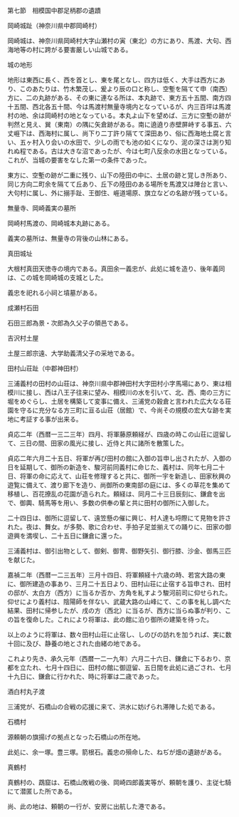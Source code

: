 第七節　相模国中郡足柄郡の遺蹟

岡崎城趾（神奈川県中郡岡崎村）

岡崎城は、神奈川県岡崎村大字山瀬村の寅（東北）の方にあり、馬渡、大句、西海地等の村に跨がる要害厳しい山城である。

城の地形

地形は東西に長く、西を首とし、東を尾となし、四方は低く、大手は西方にあり、このあたりは、竹木繁茂し、爰より辰の口と称し、空塹を隔てて申（南西）方に、二の丸跡がある、その東に連なる所は、本丸跡で、東方五十五間、南方四十五間、西北各五十間、今は馬渡村無量寺境内となっているが、内三百坪は馬渡村の地、余は岡崎村の地となっている。本丸よ山下を望めば、三方に空塹の跡が判然と見え、巽（東南）の隅に矢倉跡がある。南に遶遶り赤壁屏峙する事五、六丈崕下は、西海村に属し、尚下り二丁許り隔てて深田あり、俗に西海地土腐と言い、五ヶ村入り会いの水田で、少しの雨でも池の如くになり、泥の深さは測り知れぬ程である。古は大きな沼であったが、今は七町八反余の水田となっている。これが、当城の要害をなした第一の条件であった。

東方に、空塹の跡が二重に残り、山下の陸田の中に、土居の跡と覚しき所あり、同じ方向二町余を隔てて丘あり、丘下の陸田のある場所を馬渡又は陣台と言い、大句村に属し、外に搦手趾、王御住、崕道場原、旗立などの名跡が残っている。

無量寺、岡崎義実の墓所

岡崎村馬渡の、岡崎城本丸跡にある。

義実の墓所は、無量寺の背後の山林にある。

真田城址

大根村真田天徳寺の境内である。真田余一義忠が、此処に城を造り、後年義同は、この城を岡崎城の支城とした。

義忠を祀れる小祠と墳墓がある。

成瀬村石田

石田三郎為景・次郎為久父子の領邑である。

吉沢村土屋

土屋三郎宗遠、大学助義清父子の采地である。

田村山荘趾（中郡神田村）

三浦義村の田村の山荘は、神奈川県中郡神田村大字田村小字馬場にあり、東は相模川に接し、西は八王子往来に望み、相模川の水を引いて、北、西、南の三方に堀をめぐらし、土居を構築して変事に備え、三浦党の穀倉と言われた広大なる荘園を守るに充分なる方三町に亘る山荘（居館）で、今尚その規模の宏大な跡を実地に考証する事が出来る。

貞応二年（西暦一三二三年）四月、将軍藤原頼経が、四歳の時この山荘に逗留して、三日の間、田家の風光に接し、近侍と共に諸所を散策した。

貞応二年六月二十五日、将軍が再び田村の館に入御の旨申し出されたが、入御の日を延期して、御所の新造を、駿河前同義村に命じた、義村は、同年七月二十日、将軍の命に応えて、山荘を修理すると共に、御所一宇を新造し、田家秋興の遊覧に備えて、渡り廊下を造り、尚御所の東南部の庭には、多くの草花を集めて移植し、百花撩乱の花園が造られた。頼経は、同月二十三日辰刻に、鎌倉を出で、御輿、騎馬等を用い、多数の供奉の輩と共に田村の御所に入御した。

二十四日は、御所に逗留して、遠笠懸の催に興じ、村人達も埒際にて見物を許された。夜は、舞女。が多勢、歌に合わせ、手拍子足並揃えての踊りに、田家の御遊興を満喫し、二十五日に鎌倉に還った。

三浦義村は、御引出物として、御剣、御冑、御野矢引、御行膝、沙金、御馬三匹を献じた。

嘉禎二年（西暦一二三五年）三月十四日、将軍頼経十六歳の時、若宮大路の東に、御所建造の事あり、三月二十五日より、田村山荘に止宿する旨申され、田村の邸が、太白方（西方）に当るか否か、方角を糺すよう駿河前司に仰せられた。仰せにより義村は、陰陽師を伴ない、武蔵大路の山峰にて、この事を糺し調べた結果、田村に帰参したが、戌の方（西北）に当るが、西方に当らぬ事が判り、この旨を復命した。これにより将軍は、此の館に泊り御所の建築を待った。

以上のように将軍は、数々田村山荘に止宿し、しのびの訪れを加うれば、実に数十回に及び、静養の地とされた由緒の地である。

これより先き、承久元年（西暦一二一九年）六月二十六日、鎌倉に下るおり、京都を立たれ、七月十四日に、田村の館に御逗留、五日間を此処に過ごされ、七月十九日に、鎌倉に行かれた、時に将軍は二歳であった。

酒白村丸子渡

三浦党が、石橋山の合戦の応援に来て、洪水に妨げられ滞陣した処である。

石橋村

源頼朝の旗揚げの拠点となった石橋山の所在地。

此処に、余一塚。豊三塚。箭根石。義忠の殞命した、ねぢが畑の遺跡がある。

真鶴村

真鶴村の、鵡窟は、石橋山敗戦の後、岡崎四郎義実等が、頼朝を護り、主従七騎にて潜匿した所である。

尚、此の地は、頼朝の一行が、安房に出航した港である。
